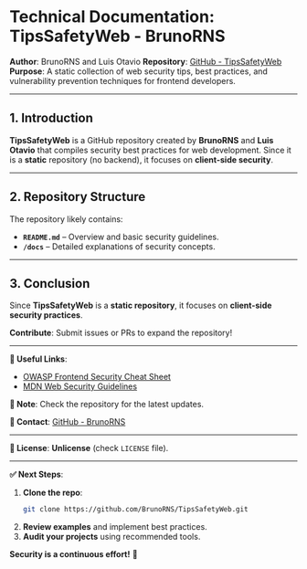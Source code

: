 # **Technical Documentation: TipsSafetyWeb - BrunoRNS**  

**Author**: BrunoRNS and Luis Otavio
**Repository**: [GitHub - TipsSafetyWeb](https://github.com/BrunoRNS/TipsSafetyWeb)  
**Purpose**: A static collection of web security tips, best practices, and vulnerability prevention techniques for frontend developers.  

---

## **1. Introduction**  
**TipsSafetyWeb** is a GitHub repository created by **BrunoRNS** and **Luis Otavio** that compiles security best practices for web development. Since it is a **static** repository (no backend), it focuses on **client-side security**.

---

## **2. Repository Structure**  
The repository likely contains:  

- **`README.md`** – Overview and basic security guidelines.  
- **`/docs`** – Detailed explanations of security concepts.  

---

## **3. Conclusion**  
Since **TipsSafetyWeb** is a **static repository**, it focuses on **client-side security practices**.

**Contribute**: Submit issues or PRs to expand the repository!

---

**🔗 Useful Links**:  
- [OWASP Frontend Security Cheat Sheet](https://cheatsheetseries.owasp.org/cheatsheets/Frontend_Security_Cheat_Sheet.html)  
- [MDN Web Security Guidelines](https://developer.mozilla.org/en-US/docs/Web/Security)  

**📌 Note**: Check the repository for the latest updates.  

**📧 Contact**: [GitHub - BrunoRNS](https://github.com/BrunoRNS)  

--- 

**📄 License**: **Unlicense** (check `LICENSE` file).  

---

**✅ Next Steps**:  
1. **Clone the repo**:  
   ```bash
   git clone https://github.com/BrunoRNS/TipsSafetyWeb.git
   ```  
2. **Review examples** and implement best practices.  
3. **Audit your projects** using recommended tools.  

**Security is a continuous effort!** 🔐